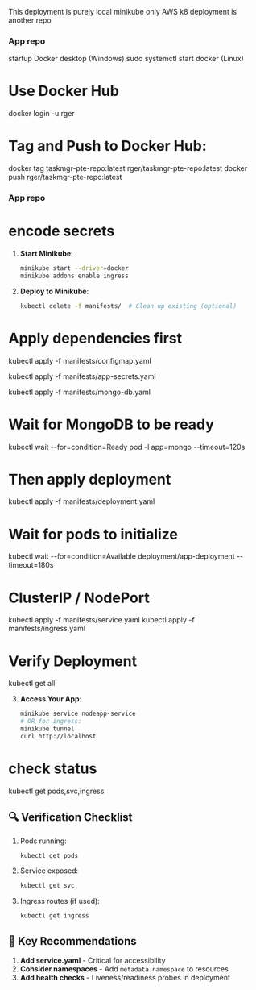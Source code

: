 This deployment is purely local minikube only
AWS k8 deployment is another repo 

### App repo #########################

startup Docker desktop (Windows) 
sudo systemctl start docker (Linux)

# Use Docker Hub
docker login -u rger
# Tag and Push to Docker Hub:
docker tag taskmgr-pte-repo:latest rger/taskmgr-pte-repo:latest
docker push rger/taskmgr-pte-repo:latest

### App repo #########################

# encode secrets

1. **Start Minikube**:
   ```bash
   minikube start --driver=docker
   minikube addons enable ingress
   ```

2. **Deploy to Minikube**:
   ```bash
   kubectl delete -f manifests/  # Clean up existing (optional)

# Apply dependencies first
kubectl apply -f manifests/configmap.yaml

kubectl apply -f manifests/app-secrets.yaml

kubectl apply -f manifests/mongo-db.yaml

# Wait for MongoDB to be ready
kubectl wait --for=condition=Ready pod -l app=mongo --timeout=120s

# Then apply deployment
kubectl apply -f manifests/deployment.yaml

# Wait for pods to initialize
kubectl wait --for=condition=Available deployment/app-deployment --timeout=180s

# ClusterIP / NodePort
kubectl apply -f manifests/service.yaml
kubectl apply -f manifests/ingress.yaml

# Verify Deployment  
kubectl get all

3. **Access Your App**:
   ```bash
   minikube service nodeapp-service
   # OR for ingress:
   minikube tunnel
   curl http://localhost
   ```
# check status
kubectl get pods,svc,ingress

## 🔍 Verification Checklist
1. Pods running:
   ```bash
   kubectl get pods
   ```
2. Service exposed:
   ```bash
   kubectl get svc
   ```
3. Ingress routes (if used):
   ```bash
   kubectl get ingress
   ```

## 📌 Key Recommendations
1. **Add service.yaml** - Critical for accessibility
2. **Consider namespaces** - Add `metadata.namespace` to resources
3. **Add health checks** - Liveness/readiness probes in deployment





